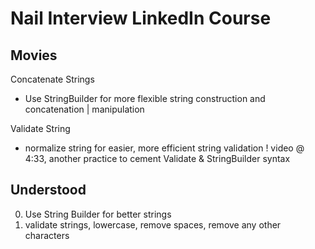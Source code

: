 # Nail Interview LinkedIn Course

## Movies
Concatenate Strings
- Use StringBuilder for more flexible string construction and concatenation | manipulation

Validate String
- normalize string for easier, more efficient string validation
! video @ 4:33, another practice to cement Validate & StringBuilder syntax


## Understood
0. Use String Builder for better strings
1. validate strings, lowercase, remove spaces, remove any other characters